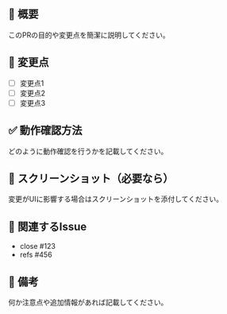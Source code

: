 ## 📝 概要
このPRの目的や変更点を簡潔に説明してください。

## 🔧 変更点
- [ ] 変更点1
- [ ] 変更点2
- [ ] 変更点3

## ✅ 動作確認方法
どのように動作確認を行うかを記載してください。

## 📸 スクリーンショット（必要なら）
変更がUIに影響する場合はスクリーンショットを添付してください。

## 🚀 関連するIssue
- close #123
- refs #456

## 💬 備考
何か注意点や追加情報があれば記載してください。
